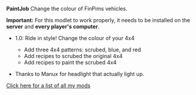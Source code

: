 **PaintJob** Change the colour of FinPims vehicles.

**Important:** For this modlet to work properly, it needs to be installed on the **server** and **every player's computer**.

* 1.0: Ride in style! Change the colour of your 4x4
	- Add three 4x4 patterns: scrubed, blue, and red
	- Add recipes to scrubed the original 4x4
	- Add recipes to paint the scrubed 4x4

* Thanks to Manux for headlight that actually light up.

[Click here for a list of all my mods](https://github.com/Laotseu/7dtdMods/blob/master/README.md)

